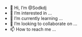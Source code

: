 - 👋 Hi, I’m @Sodkdj
- 👀 I’m interested in ...
- 🌱 I’m currently learning ...
- 💞️ I’m looking to collaborate on ...
- 📫 How to reach me ...

<!---
Sodkdj/Sodkdj is a ✨ special ✨ repository because its `README.md` (this file) appears on your GitHub profile.
You can click the Preview link to take a look at your changes.
--->

